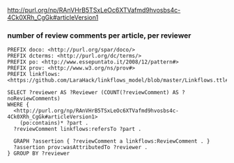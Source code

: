http://purl.org/np/RAnVHrB5TSxLeOc6XTVafmd9hvosbs4c-4Ck0XRh_CgGk#articleVersion1


### number of review comments per article, per reviewer

```
PREFIX doco: <http://purl.org/spar/doco/>
PREFIX dcterms: <http://purl.org/dc/terms/>
PREFIX po: <http://www.essepuntato.it/2008/12/pattern#>
PREFIX prov: <http://www.w3.org/ns/prov#>
PREFIX linkflows: <https://github.com/LaraHack/linkflows_model/blob/master/Linkflows.ttl#>

SELECT ?reviewer AS ?Reviewer (COUNT(?reviewComment) AS ?noReviewComments)
WHERE {
  <http://purl.org/np/RAnVHrB5TSxLeOc6XTVafmd9hvosbs4c-4Ck0XRh_CgGk#articleVersion1>
    (po:contains)* ?part .
  ?reviewComment linkflows:refersTo ?part .

  GRAPH ?assertion { ?reviewComment a linkflows:ReviewComment . }
  ?assertion prov:wasAttributedTo ?reviewer .
} GROUP BY ?reviewer
```
